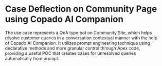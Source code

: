 # Case Deflection on Community Page using Copado AI Companion

The use case represents a QnA type bot on Community Site, which helps resolve customer queries in a conversation contextual manner with the help of Copado AI Companion.
It utilizes prompt engineering technique using declarative methods and more granular control through Apex code, providing a useful POC that creates cases for unresolved queries automatically from prompt.
